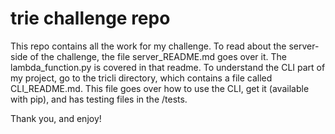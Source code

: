 # trie challenge repo 

This repo contains all the work for my challenge. To read about the server-side of the challenge, the file server_README.md goes over it. The lambda_function.py is covered in that readme. To understand the CLI part of my project, go to the tricli directory, which contains a file called CLI_README.md. This file goes over how to use the CLI, get it (available with pip), and has testing files in the /tests.

Thank you, and enjoy!
